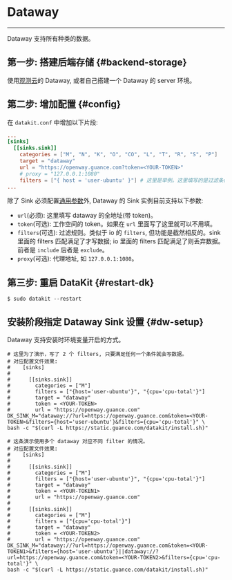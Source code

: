 # Dataway
---

Dataway 支持所有种类的数据。

## 第一步: 搭建后端存储 {#backend-storage}

使用[观测云](https://console.guance.com/)的 Dataway, 或者自己搭建一个 Dataway 的 server 环境。

## 第二步: 增加配置 {#config}

在 `datakit.conf` 中增加以下片段:

```toml
...
[sinks]
  [[sinks.sink]]
    categories = ["M", "N", "K", "O", "CO", "L", "T", "R", "S", "P"]
    target = "dataway"
    url = "https://openway.guance.com?token=<YOUR-TOKEN>"
    # proxy = "127.0.0.1:1080"
    filters = ["{ host = 'user-ubuntu' }"] # 这里是举例。这里填写的是过滤条件, 满足该条件的就会往上述 url 里面打数据。
...
```

除了 Sink 必须配置[通用参数](datakit-sink-guide.md)外, Dataway 的 Sink 实例目前支持以下参数:

- `url`(必须): 这里填写 dataway 的全地址(带 token)。
- `token`(可选): 工作空间的 token。如果在 `url` 里面写了这里就可以不用填。
- `filters`(可选): 过滤规则。类似于 io 的 `filters`, 但功能是截然相反的。sink 里面的 filters 匹配满足了才写数据; io 里面的 filters 匹配满足了则丢弃数据。前者是 `include` 后者是 `exclude`。
- `proxy`(可选): 代理地址, 如 `127.0.0.1:1080`。

## 第三步: 重启 DataKit {#restart-dk}

`$ sudo datakit --restart`

## 安装阶段指定 Dataway Sink 设置 {#dw-setup}

Dataway 支持安装时环境变量开启的方式。

```shell
# 这里为了演示，写了 2 个 filters, 只要满足任何一个条件就会写数据。
# 对应配置文件效果:
#    [sinks]
#
#      [[sinks.sink]]
#        categories = ["M"]
#        filters = ["{host='user-ubuntu'}", "{cpu='cpu-total'}"]
#        target = "dataway"
#        token = <YOUR-TOKEN>
#        url = "https://openway.guance.com"
DK_SINK_M="dataway://?url=https://openway.guance.com&token=<YOUR-TOKEN>&filters={host='user-ubuntu'}&filters={cpu='cpu-total'}" \
bash -c "$(curl -L https://static.guance.com/datakit/install.sh)"

# 这条演示使用多个 dataway 对应不同 filter 的情况。
# 对应配置文件效果:
#    [sinks]
#
#      [[sinks.sink]]
#        categories = ["M"]
#        filters = ["{host='user-ubuntu'}", "{cpu='cpu-total'}"]
#        target = "dataway"
#        token = <YOUR-TOKEN1>
#        url = "https://openway.guance.com"
#
#      [[sinks.sink]]
#        categories = ["M"]
#        filters = ["{cpu='cpu-total'}"]
#        target = "dataway"
#        token = <YOUR-TOKEN2>
#        url = "https://openway.guance.com"
DK_SINK_M="dataway://?url=https://openway.guance.com&token=<YOUR-TOKEN1>&filters={host='user-ubuntu'}||dataway://?url=https://openway.guance.com&token=<YOUR-TOKEN2>&filters={cpu='cpu-total'}" \
bash -c "$(curl -L https://static.guance.com/datakit/install.sh)"
```
